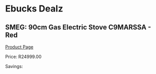 
# Ebucks Dealz
## SMEG: 90cm Gas Electric Stove C9MARSSA - Red
[Product Page](https://www.ebucks.com/web/shop/productSelected.do?prodId=315678560&catId=704989856)

Price: R24999.00

Savings: 


	